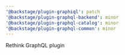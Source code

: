 ```yaml
---
'@backstage/plugin-graphiql': patch
'@backstage/plugin-graphql-backend': minor
'@backstage/plugin-graphql-catalog': minor
'@backstage/plugin-graphql-common': minor
---
```


Rethink GraphQL plugin
